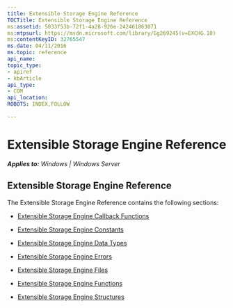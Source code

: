 ```yaml
---
title: Extensible Storage Engine Reference
TOCTitle: Extensible Storage Engine Reference
ms:assetid: 5033f53b-72f1-4a28-926e-242461863071
ms:mtpsurl: https://msdn.microsoft.com/library/Gg269245(v=EXCHG.10)
ms:contentKeyID: 32765547
ms.date: 04/11/2016
ms.topic: reference
api_name: 
topic_type: 
- apiref
- kbArticle
api_type: 
- COM
api_location: 
ROBOTS: INDEX,FOLLOW

---
```


# Extensible Storage Engine Reference


_**Applies to:** Windows | Windows Server_

## Extensible Storage Engine Reference

The Extensible Storage Engine Reference contains the following sections:

  - [Extensible Storage Engine Callback Functions](./extensible-storage-engine-callback-functions.md)

<!-- end list -->

  - [Extensible Storage Engine Constants](./extensible-storage-engine-constants.md)

<!-- end list -->

  - [Extensible Storage Engine Data Types](./extensible-storage-engine-data-types.md)

<!-- end list -->

  - [Extensible Storage Engine Errors](./extensible-storage-engine-errors.md)

<!-- end list -->

  - [Extensible Storage Engine Files](./extensible-storage-engine-files.md)

<!-- end list -->

  - [Extensible Storage Engine Functions](./extensible-storage-engine-functions.md)

<!-- end list -->

  - [Extensible Storage Engine Structures](./extensible-storage-engine-structures.md)